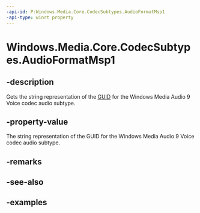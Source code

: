 ```yaml
---
-api-id: P:Windows.Media.Core.CodecSubtypes.AudioFormatMsp1
-api-type: winrt property
---
```


<!-- Property syntax.
public string AudioFormatMsp1 { get; }
-->

# Windows.Media.Core.CodecSubtypes.AudioFormatMsp1

## -description
Gets the string representation of the [GUID](/windows/win32/api/guiddef/ns-guiddef-guid) for the Windows Media Audio 9 Voice codec audio subtype.

## -property-value
The string representation of the GUID for the Windows Media Audio 9 Voice codec audio subtype.

## -remarks

## -see-also

## -examples


